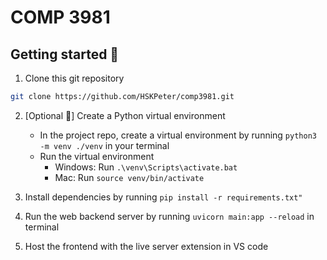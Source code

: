 # COMP 3981

## Getting started 🚀
1. Clone this git repository
``` sh
git clone https://github.com/HSKPeter/comp3981.git
```

2. [Optional 👀] Create a Python virtual environment 
   - In the project repo, create a virtual environment by running `python3 -m venv ./venv` in your terminal
   - Run the virtual environment
     - Windows: Run `.\venv\Scripts\activate.bat`
     - Mac: Run `source venv/bin/activate`

3. Install dependencies by running `pip install -r requirements.txt"`

4. Run the web backend server by running `uvicorn main:app --reload` in terminal

5. Host the frontend with the live server extension in VS code

